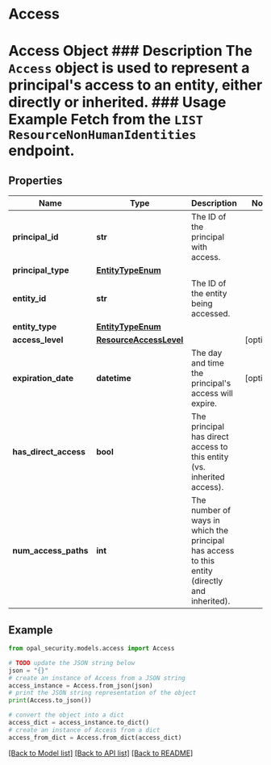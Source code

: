 # Access

# Access Object ### Description The `Access` object is used to represent a principal's access to an entity, either directly or inherited.  ### Usage Example Fetch from the `LIST ResourceNonHumanIdentities` endpoint.

## Properties

Name | Type | Description | Notes
------------ | ------------- | ------------- | -------------
**principal_id** | **str** | The ID of the principal with access. | 
**principal_type** | [**EntityTypeEnum**](EntityTypeEnum.md) |  | 
**entity_id** | **str** | The ID of the entity being accessed. | 
**entity_type** | [**EntityTypeEnum**](EntityTypeEnum.md) |  | 
**access_level** | [**ResourceAccessLevel**](ResourceAccessLevel.md) |  | [optional] 
**expiration_date** | **datetime** | The day and time the principal&#39;s access will expire. | [optional] 
**has_direct_access** | **bool** | The principal has direct access to this entity (vs. inherited access). | 
**num_access_paths** | **int** | The number of ways in which the principal has access to this entity (directly and inherited). | 

## Example

```python
from opal_security.models.access import Access

# TODO update the JSON string below
json = "{}"
# create an instance of Access from a JSON string
access_instance = Access.from_json(json)
# print the JSON string representation of the object
print(Access.to_json())

# convert the object into a dict
access_dict = access_instance.to_dict()
# create an instance of Access from a dict
access_from_dict = Access.from_dict(access_dict)
```
[[Back to Model list]](../README.md#documentation-for-models) [[Back to API list]](../README.md#documentation-for-api-endpoints) [[Back to README]](../README.md)


